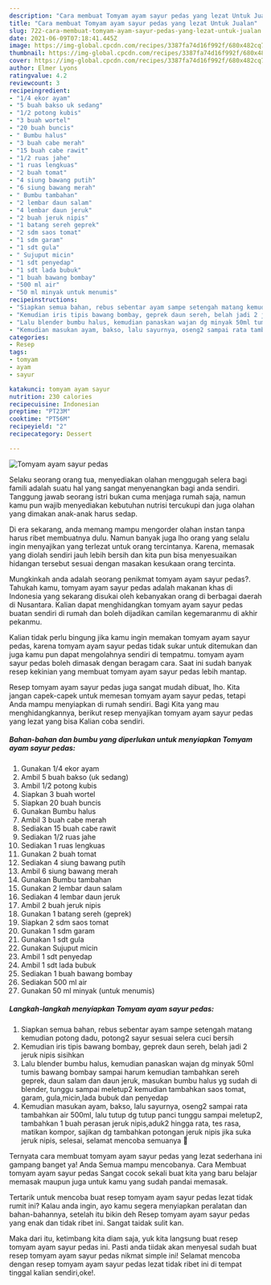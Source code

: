 ```yaml
---
description: "Cara membuat Tomyam ayam sayur pedas yang lezat Untuk Jualan"
title: "Cara membuat Tomyam ayam sayur pedas yang lezat Untuk Jualan"
slug: 722-cara-membuat-tomyam-ayam-sayur-pedas-yang-lezat-untuk-jualan
date: 2021-06-09T07:18:41.445Z
image: https://img-global.cpcdn.com/recipes/3387fa74d16f992f/680x482cq70/tomyam-ayam-sayur-pedas-foto-resep-utama.jpg
thumbnail: https://img-global.cpcdn.com/recipes/3387fa74d16f992f/680x482cq70/tomyam-ayam-sayur-pedas-foto-resep-utama.jpg
cover: https://img-global.cpcdn.com/recipes/3387fa74d16f992f/680x482cq70/tomyam-ayam-sayur-pedas-foto-resep-utama.jpg
author: Elmer Lyons
ratingvalue: 4.2
reviewcount: 3
recipeingredient:
- "1/4 ekor ayam"
- "5 buah bakso uk sedang"
- "1/2 potong kubis"
- "3 buah wortel"
- "20 buah buncis"
- " Bumbu halus"
- "3 buah cabe merah"
- "15 buah cabe rawit"
- "1/2 ruas jahe"
- "1 ruas lengkuas"
- "2 buah tomat"
- "4 siung bawang putih"
- "6 siung bawang merah"
- " Bumbu tambahan"
- "2 lembar daun salam"
- "4 lembar daun jeruk"
- "2 buah jeruk nipis"
- "1 batang sereh geprek"
- "2 sdm saos tomat"
- "1 sdm garam"
- "1 sdt gula"
- " Sujuput micin"
- "1 sdt penyedap"
- "1 sdt lada bubuk"
- "1 buah bawang bombay"
- "500 ml air"
- "50 ml minyak untuk menumis"
recipeinstructions:
- "Siapkan semua bahan, rebus sebentar ayam sampe setengah matang kemudian potong dadu, potong2 sayur sesuai selera cuci bersih"
- "Kemudian iris tipis bawang bombay, geprek daun sereh, belah jadi 2 jeruk nipis sisihkan"
- "Lalu blender bumbu halus, kemudian panaskan wajan dg minyak 50ml tumis bawang bombay sampai harum kemudian tambahkan sereh geprek, daun salam dan daun jeruk, masukan bumbu halus yg sudah di blender, tunggu sampai meletup2 kemudian tambahkan saos tomat, garam, gula,micin,lada bubuk dan penyedap"
- "Kemudian masukan ayam, bakso, lalu sayurnya, oseng2 sampai rata tambahkan air 500ml, lalu tutup dg tutup panci tunggu sampai meletup2, tambahkan 1 buah perasan jeruk nipis,aduk2 hingga rata, tes rasa, matikan kompor, sajikan dg tambahkan potongan jeruk nipis jika suka jeruk nipis, selesai, selamat mencoba semuanya 💛"
categories:
- Resep
tags:
- tomyam
- ayam
- sayur

katakunci: tomyam ayam sayur 
nutrition: 230 calories
recipecuisine: Indonesian
preptime: "PT23M"
cooktime: "PT56M"
recipeyield: "2"
recipecategory: Dessert

---
```



![Tomyam ayam sayur pedas](https://img-global.cpcdn.com/recipes/3387fa74d16f992f/680x482cq70/tomyam-ayam-sayur-pedas-foto-resep-utama.jpg)

Selaku seorang orang tua, menyediakan olahan menggugah selera bagi famili adalah suatu hal yang sangat menyenangkan bagi anda sendiri. Tanggung jawab seorang istri bukan cuma menjaga rumah saja, namun kamu pun wajib menyediakan kebutuhan nutrisi tercukupi dan juga olahan yang dimakan anak-anak harus sedap.

Di era  sekarang, anda memang mampu mengorder olahan instan tanpa harus ribet membuatnya dulu. Namun banyak juga lho orang yang selalu ingin menyajikan yang terlezat untuk orang tercintanya. Karena, memasak yang diolah sendiri jauh lebih bersih dan kita pun bisa menyesuaikan hidangan tersebut sesuai dengan masakan kesukaan orang tercinta. 



Mungkinkah anda adalah seorang penikmat tomyam ayam sayur pedas?. Tahukah kamu, tomyam ayam sayur pedas adalah makanan khas di Indonesia yang sekarang disukai oleh kebanyakan orang di berbagai daerah di Nusantara. Kalian dapat menghidangkan tomyam ayam sayur pedas buatan sendiri di rumah dan boleh dijadikan camilan kegemaranmu di akhir pekanmu.

Kalian tidak perlu bingung jika kamu ingin memakan tomyam ayam sayur pedas, karena tomyam ayam sayur pedas tidak sukar untuk ditemukan dan juga kamu pun dapat mengolahnya sendiri di tempatmu. tomyam ayam sayur pedas boleh dimasak dengan beragam cara. Saat ini sudah banyak resep kekinian yang membuat tomyam ayam sayur pedas lebih mantap.

Resep tomyam ayam sayur pedas juga sangat mudah dibuat, lho. Kita jangan capek-capek untuk memesan tomyam ayam sayur pedas, tetapi Anda mampu menyiapkan di rumah sendiri. Bagi Kita yang mau menghidangkannya, berikut resep menyajikan tomyam ayam sayur pedas yang lezat yang bisa Kalian coba sendiri.

<!--inarticleads1-->

##### Bahan-bahan dan bumbu yang diperlukan untuk menyiapkan Tomyam ayam sayur pedas:

1. Gunakan 1/4 ekor ayam
1. Ambil 5 buah bakso (uk sedang)
1. Ambil 1/2 potong kubis
1. Siapkan 3 buah wortel
1. Siapkan 20 buah buncis
1. Gunakan  Bumbu halus
1. Ambil 3 buah cabe merah
1. Sediakan 15 buah cabe rawit
1. Sediakan 1/2 ruas jahe
1. Sediakan 1 ruas lengkuas
1. Gunakan 2 buah tomat
1. Sediakan 4 siung bawang putih
1. Ambil 6 siung bawang merah
1. Gunakan  Bumbu tambahan
1. Gunakan 2 lembar daun salam
1. Sediakan 4 lembar daun jeruk
1. Ambil 2 buah jeruk nipis
1. Gunakan 1 batang sereh (geprek)
1. Siapkan 2 sdm saos tomat
1. Gunakan 1 sdm garam
1. Gunakan 1 sdt gula
1. Gunakan  Sujuput micin
1. Ambil 1 sdt penyedap
1. Ambil 1 sdt lada bubuk
1. Sediakan 1 buah bawang bombay
1. Sediakan 500 ml air
1. Gunakan 50 ml minyak (untuk menumis)




<!--inarticleads2-->

##### Langkah-langkah menyiapkan Tomyam ayam sayur pedas:

1. Siapkan semua bahan, rebus sebentar ayam sampe setengah matang kemudian potong dadu, potong2 sayur sesuai selera cuci bersih
1. Kemudian iris tipis bawang bombay, geprek daun sereh, belah jadi 2 jeruk nipis sisihkan
1. Lalu blender bumbu halus, kemudian panaskan wajan dg minyak 50ml tumis bawang bombay sampai harum kemudian tambahkan sereh geprek, daun salam dan daun jeruk, masukan bumbu halus yg sudah di blender, tunggu sampai meletup2 kemudian tambahkan saos tomat, garam, gula,micin,lada bubuk dan penyedap
1. Kemudian masukan ayam, bakso, lalu sayurnya, oseng2 sampai rata tambahkan air 500ml, lalu tutup dg tutup panci tunggu sampai meletup2, tambahkan 1 buah perasan jeruk nipis,aduk2 hingga rata, tes rasa, matikan kompor, sajikan dg tambahkan potongan jeruk nipis jika suka jeruk nipis, selesai, selamat mencoba semuanya 💛




Ternyata cara membuat tomyam ayam sayur pedas yang lezat sederhana ini gampang banget ya! Anda Semua mampu mencobanya. Cara Membuat tomyam ayam sayur pedas Sangat cocok sekali buat kita yang baru belajar memasak maupun juga untuk kamu yang sudah pandai memasak.

Tertarik untuk mencoba buat resep tomyam ayam sayur pedas lezat tidak rumit ini? Kalau anda ingin, ayo kamu segera menyiapkan peralatan dan bahan-bahannya, setelah itu bikin deh Resep tomyam ayam sayur pedas yang enak dan tidak ribet ini. Sangat taidak sulit kan. 

Maka dari itu, ketimbang kita diam saja, yuk kita langsung buat resep tomyam ayam sayur pedas ini. Pasti anda tiidak akan menyesal sudah buat resep tomyam ayam sayur pedas nikmat simple ini! Selamat mencoba dengan resep tomyam ayam sayur pedas lezat tidak ribet ini di tempat tinggal kalian sendiri,oke!.


